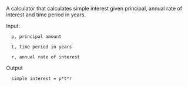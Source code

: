 A calculator that calculates simple interest given principal, annual rate of interest and time period in years.

Input:

      p, principal amount
      
      t, time period in years
      
      r, annual rate of interest
   
Output

      simple interest = p*t*r
